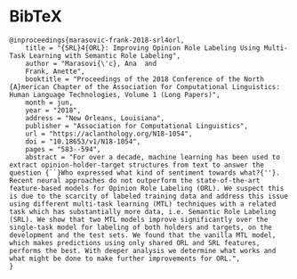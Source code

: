 # BibTeX

    @inproceedings{marasovic-frank-2018-srl4orl,
        title = "{SRL}4{ORL}: Improving Opinion Role Labeling Using Multi-Task Learning with Semantic Role Labeling",
        author = "Marasovi{\'c}, Ana  and
        Frank, Anette",
        booktitle = "Proceedings of the 2018 Conference of the North {A}merican Chapter of the Association for Computational Linguistics: Human Language Technologies, Volume 1 (Long Papers)",
        month = jun,
        year = "2018",
        address = "New Orleans, Louisiana",
        publisher = "Association for Computational Linguistics",
        url = "https://aclanthology.org/N18-1054",
        doi = "10.18653/v1/N18-1054",
        pages = "583--594",
        abstract = "For over a decade, machine learning has been used to extract opinion-holder-target structures from text to answer the question {``}Who expressed what kind of sentiment towards what?{''}. Recent neural approaches do not outperform the state-of-the-art feature-based models for Opinion Role Labeling (ORL). We suspect this is due to the scarcity of labeled training data and address this issue using different multi-task learning (MTL) techniques with a related task which has substantially more data, i.e. Semantic Role Labeling (SRL). We show that two MTL models improve significantly over the single-task model for labeling of both holders and targets, on the development and the test sets. We found that the vanilla MTL model, which makes predictions using only shared ORL and SRL features, performs the best. With deeper analysis we determine what works and what might be done to make further improvements for ORL.",
    }
